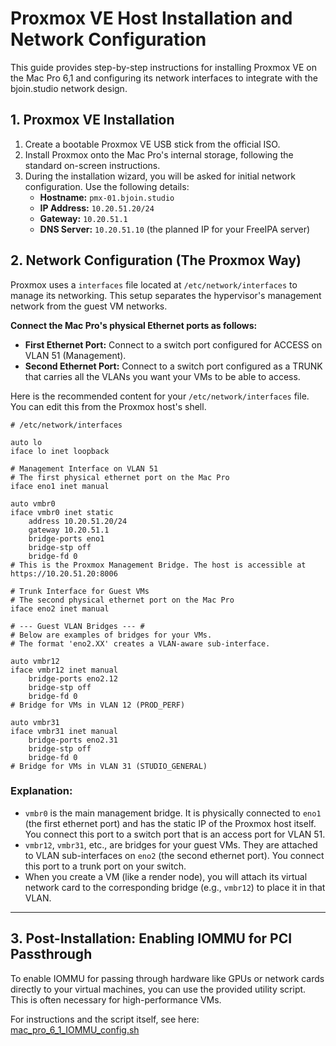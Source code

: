 # Proxmox VE Host Installation and Network Configuration

This guide provides step-by-step instructions for installing Proxmox VE on the Mac Pro 6,1 and configuring its network interfaces to integrate with the bjoin.studio network design.

## 1. Proxmox VE Installation

1.  Create a bootable Proxmox VE USB stick from the official ISO.
2.  Install Proxmox onto the Mac Pro's internal storage, following the standard on-screen instructions.
3.  During the installation wizard, you will be asked for initial network configuration. Use the following details:
    -   **Hostname:** `pmx-01.bjoin.studio`
    -   **IP Address:** `10.20.51.20/24`
    -   **Gateway:** `10.20.51.1`
    -   **DNS Server:** `10.20.51.10` (the planned IP for your FreeIPA server)

## 2. Network Configuration (The Proxmox Way)

Proxmox uses a `interfaces` file located at `/etc/network/interfaces` to manage its networking. This setup separates the hypervisor's management network from the guest VM networks.

**Connect the Mac Pro's physical Ethernet ports as follows:**
*   **First Ethernet Port:** Connect to a switch port configured for ACCESS on VLAN 51 (Management).
*   **Second Ethernet Port:** Connect to a switch port configured as a TRUNK that carries all the VLANs you want your VMs to be able to access.

Here is the recommended content for your `/etc/network/interfaces` file. You can edit this from the Proxmox host's shell.

```
# /etc/network/interfaces

auto lo
iface lo inet loopback

# Management Interface on VLAN 51
# The first physical ethernet port on the Mac Pro
iface eno1 inet manual

auto vmbr0
iface vmbr0 inet static
    address 10.20.51.20/24
    gateway 10.20.51.1
    bridge-ports eno1
    bridge-stp off
    bridge-fd 0
# This is the Proxmox Management Bridge. The host is accessible at https://10.20.51.20:8006

# Trunk Interface for Guest VMs
# The second physical ethernet port on the Mac Pro
iface eno2 inet manual

# --- Guest VLAN Bridges --- #
# Below are examples of bridges for your VMs. 
# The format 'eno2.XX' creates a VLAN-aware sub-interface.

auto vmbr12
iface vmbr12 inet manual
    bridge-ports eno2.12
    bridge-stp off
    bridge-fd 0
# Bridge for VMs in VLAN 12 (PROD_PERF)

auto vmbr31
iface vmbr31 inet manual
    bridge-ports eno2.31
    bridge-stp off
    bridge-fd 0
# Bridge for VMs in VLAN 31 (STUDIO_GENERAL)
```

### Explanation:

*   `vmbr0` is the main management bridge. It is physically connected to `eno1` (the first ethernet port) and has the static IP of the Proxmox host itself. You connect this port to a switch port that is an access port for VLAN 51.
*   `vmbr12`, `vmbr31`, etc., are bridges for your guest VMs. They are attached to VLAN sub-interfaces on `eno2` (the second ethernet port). You connect this port to a trunk port on your switch.
*   When you create a VM (like a render node), you will attach its virtual network card to the corresponding bridge (e.g., `vmbr12`) to place it in that VLAN.

---

## 3. Post-Installation: Enabling IOMMU for PCI Passthrough

To enable IOMMU for passing through hardware like GPUs or network cards directly to your virtual machines, you can use the provided utility script. This is often necessary for high-performance VMs.

For instructions and the script itself, see here: [mac_pro_6_1_IOMMU_config.sh](../../../src/mac_pro_6_1_IOMMU_config.sh)